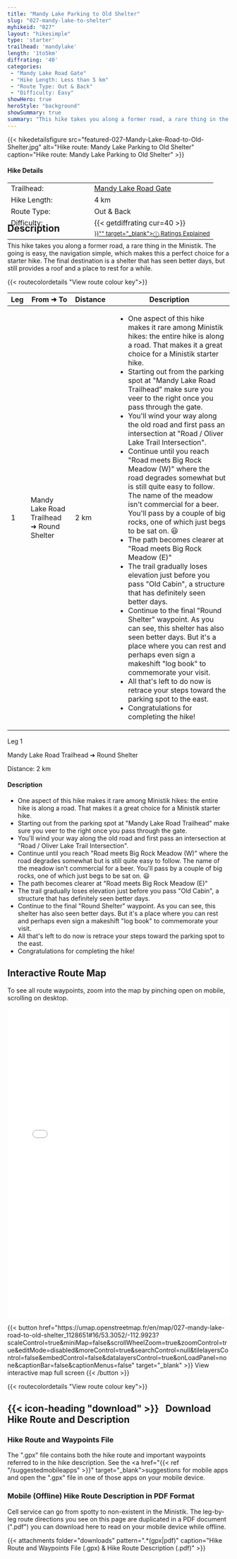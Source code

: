 ```yaml
---
title: "Mandy Lake Parking to Old Shelter"
slug: "027-mandy-lake-to-shelter"
myhikeid: "027"
layout: "hikesimple"
type: 'starter'
trailhead: 'mandylake'
length: '1to5km'
diffrating: '40'
categories:
 - "Mandy Lake Road Gate"
 - "Hike Length: Less than 5 km"
 - "Route Type: Out & Back"
 - "Difficulty: Easy"
showHero: true
heroStyle: "background"
showSummary: true
summary: "This hike takes you along a former road, a rare thing in the Ministik. The going is easy, the navigation simple, which makes this a perfect choice for a starter hike. The final destination is a shelter that has seen better days, but still provides a roof and a place to rest for a while."
---
```

<div class="flex flex-col text-surface shadow-secondary-1 dark:bg-surface-dark dark:text-white max-w-max lg:flex-row h-auto" style=margin-bottom:-100px;>
{{< hikedetailsfigure 
    src="featured-027-Mandy-Lake-Road-to-Old-Shelter.jpg"
    alt="Hike route: Mandy Lake Parking to Old Shelter"
    caption="Hike route: Mandy Lake Parking to Old Shelter"
>}}
  <div class="flex flex-col justify-start pl-5 lg:w-1/2 sm:pb-7">
    <h4 class="text-xl font-large mt-4">Hike Details</h4>
      <table width=100% class="w-full">
      <tbody>
        <tr>
          <td valign="top" width="40%" class="my-4 text-base">Trailhead:</td>
          <td valign="top" style="padding-left: 10px;" class="my-4 text-base"><a href="/trailheads/mandy-lake-road/" target="_blank">Mandy Lake Road Gate</a></td>
        </tr>
        <tr>
          <td valign="top" width="40%" class="my-4 text-base">Hike Length:</td>
          <td valign="top" style="padding-left: 10px;" class="my-4 text-base">4 km</td>
        </tr>
        <tr>
          <td valign="top" width="40%" class="mb-2 text-base">Route Type:</td>
          <td valign="top" style="padding-left: 10px;" class="mb-2 text-base">Out & Back</td>
        </tr>
        <tr>
          <td valign="top" width="40%" class="mb-2 text-base" rowspan="2">Difficulty:</td>
          <td valign="top" style="padding-left: 10px;" class="text-base">{{< getdiffrating cur=40 >}}</td>
        </tr>
        <tr>
        <td valign="top" style="padding-left: 10px;" class="mb-2 text-base"><sup><a href="{{< ref "/ratingsexplained" >}}"" target="_blank">&#9432; Ratings Explained</a></sup></td>
        </tr>
      </tbody>
      </table>
    </p>
  </div>
</div>


<p>&nbsp;</p>

## Description

This hike takes you along a former road, a rare thing in the Ministik. The going is easy, the navigation simple, which makes this a perfect choice for a starter hike. The final destination is a shelter that has seen better days, but still provides a roof and a place to rest for a while.

{{< routecolordetails "View route colour key">}}
</br>
<!-- TABLE: visible on md+ screens -->
<div class="overflow-x-auto hidden lg:block not-prose">
  <table class="min-w-full divide-y divide-gray-200">
    <thead class="bg-gray-50">
      <tr>
        <th scope="col" class="px-6 py-3 text-center text-base font-bold text-white uppercase tracking-wider bg-gray-700">Leg</th>
        <th scope="col" class="px-6 py-3 text-center text-base font-bold text-gray-700 uppercase tracking-wider">From ➜ To</th>
        <th scope="col" class="px-6 py-3 text-center text-base font-bold text-gray-700 uppercase tracking-wider">Distance</th>
        <th scope="col" class="px-6 py-3 text-center text-base font-bold text-gray-700 uppercase tracking-wider">Description</th>
      </tr>
    </thead>
    <tbody class="bg-white divide-y divide-gray-200">
      <tr class="align-top">
        <td class="brown-leg-header text-center">1</td>
        <td class="px-6 py-4 text-base text-gray-700">Mandy Lake Road Trailhead ➜ Round Shelter</td>
        <td class="px-6 py-4 text-base font-bold text-gray-700 text-center">2 km</td>
        <td class="px-6 py-4 text-base text-gray-700" style="padding-left: 1em;">
          <ul class="tight-list">
            <li>One aspect of this hike makes it rare among Ministik hikes: the entire hike is along a road. That makes it a great choice for a Ministik starter hike.</li>
            <li>Starting out from the parking spot at "Mandy Lake Road Trailhead" make sure you veer to the right once you pass through the gate.</li>
            <li>You'll wind your way along the old road and first pass an intersection at "Road / Oliver Lake Trail Intersection".</li>
            <li>Continue until you reach "Road meets Big Rock Meadow (W)" where the road degrades somewhat but is still quite easy to follow. The name of the meadow isn't commercial for a beer. You'll pass by a couple of big rocks, one of which just begs to be sat on. 😃</li>
            <li>The path becomes clearer at "Road meets Big Rock Meadow (E)"</li>
            <li>The trail gradually loses elevation just before you pass "Old Cabin", a structure that has definitely seen better days.</li>
            <li>Continue to the final "Round Shelter" waypoint. As you can see, this shelter has also seen better days. But it's a place where you can rest and perhaps even sign a makeshift "log book" to commemorate your visit.</li>
            <li>All that's left to do now is retrace your steps toward the parking spot to the east. </li>
            <li>Congratulations for completing the hike!</li>
          </ul>
        </td>
      </tr>
    </tbody>
  </table>
</div>

<!-- CARDS: visible only on small screens -->
<div class="block lg:hidden space-y-4">
  <!-- Card 1 -->
  <div class="border rounded-lg shadow-md">
    <div class="brown-leg-header text-center py-1 font-bold text-white">Leg 1</div>
    <div class="p-4 space-y-2">
      <p class="-mt-4 text-center text-lg text-gray-700">Mandy Lake Road Trailhead ➜ Round Shelter</p>
      <p class="text-center text-base font-bold text-gray-700">Distance: 2 km</p>
      <h4 class="text-base font-semibold">Description</h4>
      <ul class="text-base text-gray-700 tight-list">
        <li>One aspect of this hike makes it rare among Ministik hikes: the entire hike is along a road. That makes it a great choice for a Ministik starter hike.</li>
        <li>Starting out from the parking spot at "Mandy Lake Road Trailhead" make sure you veer to the right once you pass through the gate.</li>
        <li>You'll wind your way along the old road and first pass an intersection at "Road / Oliver Lake Trail Intersection".</li>
        <li>Continue until you reach "Road meets Big Rock Meadow (W)" where the road degrades somewhat but is still quite easy to follow. The name of the meadow isn't commercial for a beer. You'll pass by a couple of big rocks, one of which just begs to be sat on. 😃</li>
        <li>The path becomes clearer at "Road meets Big Rock Meadow (E)"</li>
        <li>The trail gradually loses elevation just before you pass "Old Cabin", a structure that has definitely seen better days.</li>
        <li>Continue to the final "Round Shelter" waypoint. As you can see, this shelter has also seen better days. But it's a place where you can rest and perhaps even sign a makeshift "log book" to commemorate your visit.</li>
        <li>All that's left to do now is retrace your steps toward the parking spot to the east.</li>
        <li>Congratulations for completing the hike!</li>
      </ul>
    </div>
  </div>
</div>


## Interactive Route Map
To see all route waypoints, zoom into the map by pinching open on mobile, scrolling on desktop.

<iframe width="100%" height="700px" frameborder="0" src="//umap.openstreetmap.fr/en/map/027-mandy-lake-road-to-old-shelter_1128651#16/53.3052/-112.9923?scaleControl=true&miniMap=false&scrollWheelZoom=true&zoomControl=true&editMode=disabled&moreControl=true&searchControl=null&tilelayersControl=false&embedControl=false&datalayersControl=true&onLoadPanel=none&captionBar=false&captionMenus=false"></iframe>
<div class="flex justify-center items-center"><p>
{{< button href="https://umap.openstreetmap.fr/en/map/027-mandy-lake-road-to-old-shelter_1128651#16/53.3052/-112.9923?scaleControl=true&miniMap=false&scrollWheelZoom=true&zoomControl=true&editMode=disabled&moreControl=true&searchControl=null&tilelayersControl=false&embedControl=false&datalayersControl=true&onLoadPanel=none&captionBar=false&captionMenus=false" target="_blank" >}}
View interactive map full screen 
{{< /button >}}</p></div>
{{< routecolordetails "View route colour key">}}

## {{< icon-heading "download" >}} &nbsp; Download Hike Route and Description
### Hike Route and Waypoints File
The ".gpx" file contains both the hike route and important waypoints referred to in the hike description. See the <a href="{{< ref "/suggestedmobileapps" >}}" target="_blank">suggestions for mobile apps</a> and open the ".gpx" file in one of those apps on your mobile device. 

### Mobile (Offline) Hike Route Description in PDF Format
Cell service can go from spotty to non-existent in the Ministik. The leg-by-leg route directions you see on this page are duplicated in a PDF document (".pdf") you can download here to read on your mobile device while offline.



{{< attachments folder="downloads" pattern=".*(gpx|pdf)" caption="Hike Route and Waypoints File (.gpx) & Hike Route Description (.pdf)" >}}
